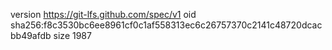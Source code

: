 version https://git-lfs.github.com/spec/v1
oid sha256:f8c3530bc6ee8961cf0c1af558313ec6c26757370c2141c48720dcacbb49afdb
size 1987
